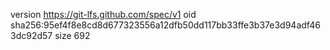 version https://git-lfs.github.com/spec/v1
oid sha256:95ef4f8e8cd8d677323556a12dfb50dd117bb33ffe3b37e3d94adf463dc92d57
size 692
